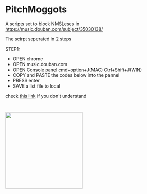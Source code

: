 # PitchMoggots
A scripts set to block NMSLeses in https://music.douban.com/subject/35030138/

The scirpt seperated in 2 steps


STEP1:
  - OPEN chrome 
  - OPEN music.douban.com
  - OPEN Console panel cmd+option+J(MAC) Ctrl+Shift+J(WIN)
  - COPY and PASTE the codes below into the pannel
  - PRESS enter
  - SAVE a list file to local

check [this link](https://github.com/CN-Chrome-DevTools/CN-Chrome-DevTools/blob/master/md/Reference/shortcuts.md) if you don't understand

```


```
<a href="https://www.patreon.com/user/TakehisaYumeji">
  <img src="https://www.buymeacoffee.com/assets/img/logo-bmc.svg" align="left" width="240" >
</a>

